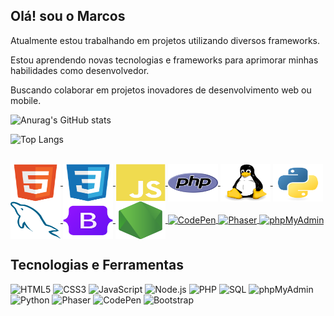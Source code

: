 ## Olá! sou o Marcos

Atualmente estou trabalhando em projetos utilizando diversos frameworks.

Estou aprendendo novas tecnologias e frameworks para aprimorar minhas habilidades como desenvolvedor.

Buscando colaborar em projetos inovadores de desenvolvimento web ou mobile.

![Anurag's GitHub stats](https://github-readme-stats.vercel.app/api?username=Souzax007&theme=neon&show_icons=true)

![Top Langs](https://github-readme-stats.vercel.app/api/top-langs/?username=Souzax007&layout=compact&title_color=00FFFF&text_color=ff449f&bg_color=000000&icon_color=00FF00&border_color=FF00FF)

<div dir="auto"><br>

  <!-- HTML Icon -->
  <a target="_blank" rel="noopener noreferrer nofollow" href="https://raw.githubusercontent.com/devicons/devicon/master/icons/html5/html5-original.svg">
    <img align="center" alt="Rafa-HTML" height="60" width="80" src="https://raw.githubusercontent.com/devicons/devicon/master/icons/html5/html5-original.svg" style="max-width: 100%;">
  </a>

  <!-- CSS Icon -->
  <a target="_blank" rel="noopener noreferrer nofollow" href="https://raw.githubusercontent.com/devicons/devicon/master/icons/css3/css3-original.svg">
    <img align="center" alt="Rafa-CSS" height="60" width="80" src="https://raw.githubusercontent.com/devicons/devicon/master/icons/css3/css3-original.svg" style="max-width: 100%;">
  </a>
  
  <!-- JavaScript Icon -->
  <a target="_blank" rel="noopener noreferrer nofollow" href="https://raw.githubusercontent.com/devicons/devicon/master/icons/javascript/javascript-plain.svg">
    <img align="center" alt="Rafa-Js" height="60" width="80" src="https://raw.githubusercontent.com/devicons/devicon/master/icons/javascript/javascript-plain.svg" style="max-width: 100%;">
  </a>

  <!-- PHP Icon -->
  <a target="_blank" rel="noopener noreferrer nofollow" href="https://raw.githubusercontent.com/devicons/devicon/master/icons/php/php-original.svg">
    <img align="center" alt="Rafa-PHP" height="60" width="80" src="https://raw.githubusercontent.com/devicons/devicon/master/icons/php/php-original.svg" style="max-width: 100%;">
  </a>

  <!-- Linux Icon -->
  <a target="_blank" rel="noopener noreferrer nofollow" href="https://raw.githubusercontent.com/devicons/devicon/master/icons/linux/linux-original.svg">
    <img align="center" alt="Linux" height="60" width="80" src="https://raw.githubusercontent.com/devicons/devicon/master/icons/linux/linux-original.svg" style="max-width: 100%;">
  </a>

  <!-- Python Icon -->
  <a target="_blank" rel="noopener noreferrer nofollow" href="https://raw.githubusercontent.com/devicons/devicon/master/icons/python/python-original.svg">
    <img align="center" alt="Python" height="60" width="80" src="https://raw.githubusercontent.com/devicons/devicon/master/icons/python/python-original.svg" style="max-width: 100%;">
  </a>

  <!-- MySQL Icon (substituindo phpMyAdmin) -->
  <a target="_blank" rel="noopener noreferrer nofollow" href="https://raw.githubusercontent.com/devicons/devicon/master/icons/mysql/mysql-original.svg">
    <img align="center" alt="MySQL" height="60" width="80" src="https://raw.githubusercontent.com/devicons/devicon/master/icons/mysql/mysql-original.svg" style="max-width: 100%;">
  </a>

  <!-- Bootstrap Icon (substituindo Bootstrap ) -->
  <a target="_blank" rel="noopener noreferrer nofollow" href="https://raw.githubusercontent.com/devicons/devicon/master/icons/bootstrap/bootstrap-original.svg">
    <img align="center" alt="Rafa-Bootstrap" height="60" width="80" src="https://raw.githubusercontent.com/devicons/devicon/master/icons/bootstrap/bootstrap-original.svg" style="max-width: 100%;">
</a>

  <!-- Node.js Icon -->
  <a target="_blank" rel="noopener noreferrer nofollow" href="https://raw.githubusercontent.com/devicons/devicon/master/icons/nodejs/nodejs-original.svg">
    <img align="center" alt="Node.js" height="60" width="80" src="https://raw.githubusercontent.com/devicons/devicon/master/icons/nodejs/nodejs-original.svg" style="max-width: 100%;">
  </a>

  <!-- CodePen Icon -->
<a target="_blank" rel="noopener noreferrer nofollow" href="https://codepen.io/">
  <img align="center" alt="CodePen" height="60" width="80" src="https://cdn.jsdelivr.net/gh/devicons/devicon/icons/codepen/codepen-plain.svg" style="max-width: 100%;">
</a>

  <!-- Phaser Icon -->
<a target="_blank" rel="noopener noreferrer nofollow" href="https://phaser.io/">
  <img align="center" alt="Phaser" height="60" width="80" src="https://phaser.io/images/img.png" style="max-width: 100%;">
</a>


  <!-- phpMyAdmin Icon (não existe no Devicon, então usei um SVG oficial adaptado) -->
  <a target="_blank" rel="noopener noreferrer nofollow" href="https://www.phpmyadmin.net/static/images/logo-og.png">
    <img align="center" alt="phpMyAdmin" height="60" width="80" src="https://www.phpmyadmin.net/static/images/logo-og.png" style="max-width: 100%;">
  </a>



## Tecnologias e Ferramentas

![HTML5](https://img.shields.io/badge/Code-HTML5-E34F26?logo=html5)
![CSS3](https://img.shields.io/badge/Code-CSS3-1572B6?logo=css3)
![JavaScript](https://img.shields.io/badge/Code-JavaScript-F7DF1E?logo=javascript)
![Node.js](https://img.shields.io/badge/Runtime-Node.js-339933?logo=node.js)
![PHP](https://img.shields.io/badge/Code-PHP-777BB4?logo=php)
![SQL](https://img.shields.io/badge/Database-SQL-4479A1?logo=mysql)
![phpMyAdmin](https://img.shields.io/badge/Tool-phpMyAdmin-6C78AF?logo=phpmyadmin)
![Python](https://img.shields.io/badge/Code-Python-3776AB?logo=python)
![Phaser](https://img.shields.io/badge/Game-Phaser-2D72B8?logo=phaser)
![CodePen](https://img.shields.io/badge/CodePen-000000?logo=codepen)
![Bootstrap](https://img.shields.io/badge/Bootstrap-7952B3?logo=bootstrap&logoColor=white)



  
</div>
